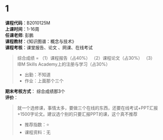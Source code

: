 # 1  
**课程代码**：B2010125M  
**上课时间**：1-16周  
**任课老师**: 彭鹏    
**课程教材**：《知识图谱：概念与技术》  
**课程考核**：课堂报告、论文 、网课、在线考试 
>
> 综合成绩 =  （1）课程报告（占40%）
>             （2）课程论文（占30%）
>             （3）IBM Skills Academy上的注册与学习（占30%） 
>- 出勤：不知道  
>- 作业：上面那个三个

**期末考核方式**：
  综合成绩那3个  
**评价**：
> 就一个选修课，事情太多，要做三个在线的东西，还要在线考试+PPT汇报+1500字论文。建议选个别的只要汇报PPT的课，这个真不推荐  
>- 推荐指数：⭐
>- 课程资料：无
